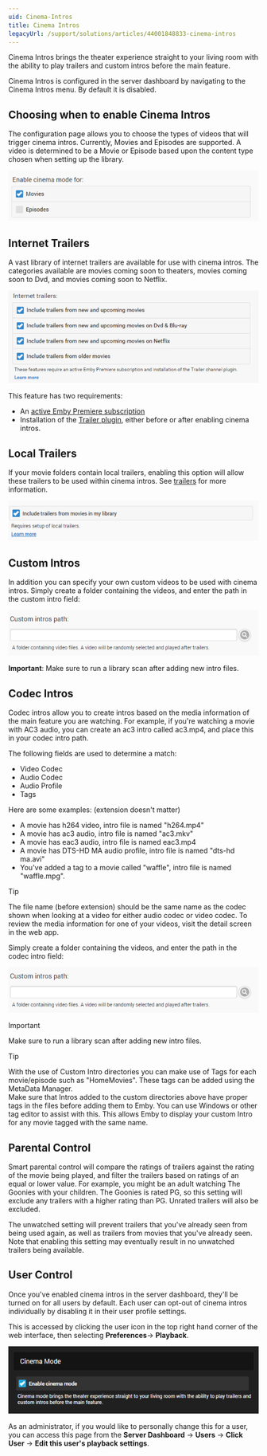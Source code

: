 ```yaml
---
uid: Cinema-Intros
title: Cinema Intros
legacyUrl: /support/solutions/articles/44001848833-cinema-intros
---
```


Cinema Intros brings the theater experience straight to your living room with the ability to play trailers and custom intros before the main feature.

Cinema Intros is configured in the server dashboard by navigating to the Cinema Intros menu. By default it is disabled.

## Choosing when to enable Cinema Intros

The configuration page allows you to choose the types of videos that will trigger cinema intros. Currently, Movies and Episodes are supported. A video is determined to be a Movie or Episode based upon the content type chosen when setting up the library.

![](images/server/cinemamode1.png)

## Internet Trailers

A vast library of internet trailers are available for use with cinema intros. The categories available are movies coming soon to theaters, movies coming soon to Dvd, and movies coming soon to Netflix.

![](images/server/cinemamode3.png)

This feature has two requirements:

* An [active Emby Premiere subscription](http://emby.media/donate)
* Installation of the [Trailer plugin](Plugins.md), either before or after enabling cinema intros.

## Local Trailers

If your movie folders contain local trailers, enabling this option will allow these trailers to be used within cinema intros. See [trailers](Trailers.md) for more information.

![](images/server/cinemamode2.png)

## Custom Intros

In addition you can specify your own custom videos to be used with cinema intros. Simply create a folder containing the videos, and enter the path in the custom intro field:

![](images/server/cinemamode5.png)

**Important**: Make sure to run a library scan after adding new intro files.

## Codec Intros

Codec intros allow you to create intros based on the media information of the main feature you are watching. For example, if you're watching a movie with AC3 audio, you can create an ac3 intro called ac3.mp4, and place this in your codec intro path.

The following fields are used to determine a match:

* Video Codec
* Audio Codec
* Audio Profile
* Tags

Here are some examples: (extension doesn't matter)

* A movie has h264 video, intro file is named "h264.mp4"
* A movie has ac3 audio, intro file is named "ac3.mkv"
* A movie has eac3 audio, intro file is named eac3.mp4
* A movie has DTS-HD MA audio profile, intro file is named "dts-hd ma.avi"
* You've added a tag to a movie called "waffle", intro file is named "waffle.mpg".

> [!TIP]
> The file name (before extension) should be the same name as the codec shown when looking at a video for either audio codec or video codec. To review the media information for one of your videos, visit the detail screen in the web app.

Simply create a folder containing the videos, and enter the path in the codec intro field:

![](images/server/cinemamode5.png)

> [!Important]
> Make sure to run a library scan after adding new intro files.

> [!TIP]
> With the use of Custom Intro directories you can make use of Tags for each movie/episode such as "HomeMovies".  These tags can be added using the MetaData Manager.  
Make sure that Intros added to the custom directories above have proper tags in the files before adding them to Emby.  You can use Windows or other tag editor to assist with this. This allows Emby to display your custom Intro for any movie tagged with the same name.


## Parental Control

Smart parental control will compare the ratings of trailers against the rating of the movie being played, and filter the trailers based on ratings of an equal or lower value. For example, you might be an adult watching The Goonies with your children. The Goonies is rated PG, so this setting will exclude any trailers with a higher rating than PG. Unrated trailers will also be excluded.

The unwatched setting will prevent trailers that you've already seen from being used again, as well as trailers from movies that you've already seen. Note that enabling this setting may eventually result in no unwatched trailers being available.

## User Control

Once you've enabled cinema intros in the server dashboard, they'll be turned on for all users by default. Each user can opt-out of cinema intros individually by disabling it in their user profile settings.

This is accessed by clicking the user icon in the top right hand corner of the web interface, then selecting **Preferences**-> **Playback**.

![](images/server/cinemamode6.png)

As an administrator, if you would like to personally change this for a user, you can access this page from the **Server Dashboard** -> **Users** -> **Click User** -> **Edit this user's playback settings**.